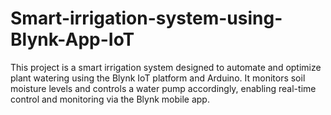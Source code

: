 # Smart-irrigation-system-using-Blynk-App-IoT
This project is a smart irrigation system designed to automate and optimize plant watering using the Blynk IoT platform and Arduino. It monitors soil moisture levels and controls a water pump accordingly, enabling real-time control and monitoring via the Blynk mobile app.
